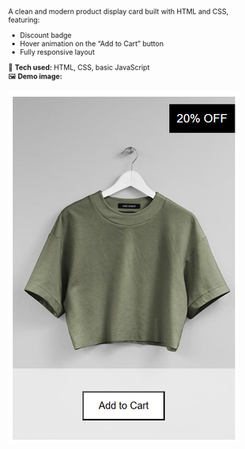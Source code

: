 A clean and modern product display card built with HTML and CSS, featuring:
- Discount badge
- Hover animation on the “Add to Cart” button
- Fully responsive layout

🔧 **Tech used:** HTML, CSS, basic JavaScript  
🖼️ **Demo image:**

![Preview](./product-card-project.png)
